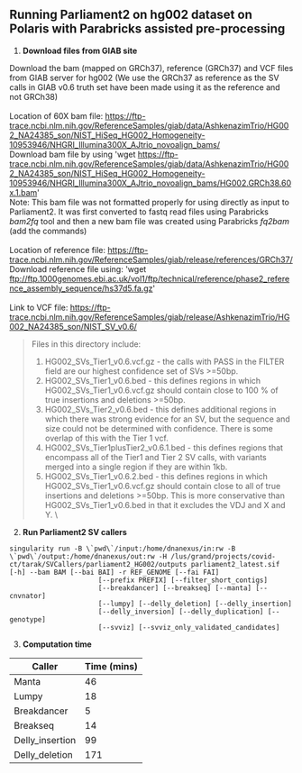 ## Running Parliament2 on hg002 dataset on Polaris with Parabricks assisted pre-processing

1. **Download files from GIAB site**

Download the bam (mapped on GRCh37), reference (GRCh37) and VCF files from GIAB server for hg002 (We use the GRCh37 as reference as the SV calls in GIAB v0.6 truth set have been made using it as the reference and not GRCh38)\
\
Location of 60X bam file: https://ftp-trace.ncbi.nlm.nih.gov/ReferenceSamples/giab/data/AshkenazimTrio/HG002_NA24385_son/NIST_HiSeq_HG002_Homogeneity-10953946/NHGRI_Illumina300X_AJtrio_novoalign_bams/ \
Download bam file by using 'wget https://ftp-trace.ncbi.nlm.nih.gov/ReferenceSamples/giab/data/AshkenazimTrio/HG002_NA24385_son/NIST_HiSeq_HG002_Homogeneity-10953946/NHGRI_Illumina300X_AJtrio_novoalign_bams/HG002.GRCh38.60x.1.bam' \
Note: This bam file was not formatted properly for using directly as input to Parliament2. It was first converted to fastq read files using Parabricks *bam2fq* tool and then a new bam file was created using Parabricks *fq2bam* (add the commands)\
\
Location of reference file: https://ftp-trace.ncbi.nlm.nih.gov/ReferenceSamples/giab/release/references/GRCh37/ \
Download reference file using: 'wget ftp://ftp.1000genomes.ebi.ac.uk/vol1/ftp/technical/reference/phase2_reference_assembly_sequence/hs37d5.fa.gz' \
\
Link to VCF file: https://ftp-trace.ncbi.nlm.nih.gov/ReferenceSamples/giab/release/AshkenazimTrio/HG002_NA24385_son/NIST_SV_v0.6/ 
>Files in this directory include:
>1. HG002_SVs_Tier1_v0.6.vcf.gz - the calls with PASS in the FILTER field are our highest confidence set of SVs >=50bp.
>2. HG002_SVs_Tier1_v0.6.bed - this defines regions in which HG002_SVs_Tier1_v0.6.vcf.gz should contain close to 100 % of true insertions and deletions >=50bp.
>3. HG002_SVs_Tier2_v0.6.bed - this defines additional regions in which there was strong evidence for an SV, but the sequence and size could not be determined with confidence.  There is some overlap of this with the Tier 1 vcf.
>4. HG002_SVs_Tier1plusTier2_v0.6.1.bed - this defines regions that encompass all of the Tier1 and Tier 2 SV calls, with variants merged into a single region if they are within 1kb.
>5. HG002_SVs_Tier1_v0.6.2.bed - this defines regions in which HG002_SVs_Tier1_v0.6.vcf.gz should contain close to all of true insertions and deletions >=50bp. This is more conservative than HG002_SVs_Tier1_v0.6.bed in that it excludes the VDJ and X and Y.
\

2. **Run Parliament2 SV callers** 
```
singularity run -B \`pwd\`/input:/home/dnanexus/in:rw -B \`pwd\`/output:/home/dnanexus/out:rw -H /lus/grand/projects/covid-ct/tarak/SVCallers/parliament2_HG002/outputs parliament2_latest.sif  [-h] --bam BAM [--bai BAI] -r REF_GENOME [--fai FAI]
                      [--prefix PREFIX] [--filter_short_contigs]
                      [--breakdancer] [--breakseq] [--manta] [--cnvnator]
                      [--lumpy] [--delly_deletion] [--delly_insertion]
                      [--delly_inversion] [--delly_duplication] [--genotype]
                      [--svviz] [--svviz_only_validated_candidates]
```

3. **Computation time**

| Caller          	| Time (mins) 	|
|-----------------	|-------------	|
| Manta           	| 46          	|
| Lumpy           	| 18          	|
| Breakdancer     	| 5           	|
| Breakseq        	| 14          	|
| Delly_insertion 	| 99          	|
| Delly_deletion  	| 171         	|
